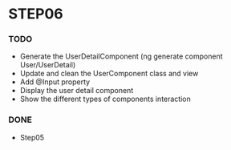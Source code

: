 # STEP06

### TODO
- Generate the UserDetailComponent (ng generate component User/UserDetail)
- Update and clean the UserComponent class and view
- Add @Input property
- Display the user detail component
- Show the different types of components interaction

### DONE
- Step05
